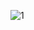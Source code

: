 
![1](https://github.com/yagmurbarut/havayolu-bilgi-sistemi/assets/119848166/751407c6-b471-4ae6-ad63-39ff15179d59)
